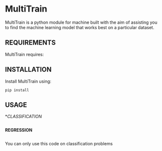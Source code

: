 # MultiTrain

MultiTrain is a python module for machine built with the aim of assisting you to find the machine learning model that works best on a particular dataset.

## REQUIREMENTS

MultiTrain requires:

## INSTALLATION
Install MultiTrain using:
```
pip install 
```

## USAGE
**CLASSIFICATION*
```

```

**REGRESSION**
```

```



You can only use this code on classification problems
